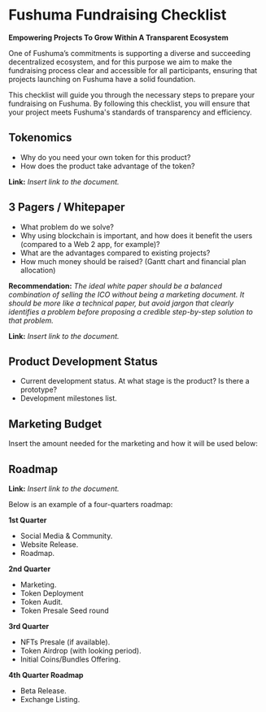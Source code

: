 # Fushuma Fundraising Checklist

**Empowering Projects To Grow Within A Transparent Ecosystem** 

One of Fushuma’s commitments is supporting a diverse and succeeding decentralized ecosystem, and for this purpose we aim to make the fundraising process clear and accessible for all participants, ensuring that projects launching on Fushuma have a solid foundation.

This checklist will guide you through the necessary steps to prepare your fundraising on Fushuma. By following this checklist, you will ensure that your project meets Fushuma's standards of transparency and efficiency.

## Tokenomics

- Why do you need your own token for this product?
- How does the product take advantage of the token?

**Link:** *Insert link to the document.*


## 3 Pagers / Whitepaper

- What problem do we solve?
- Why using blockchain is important, and how does it benefit the users (compared to a Web 2 app, for example)?
- What are the advantages compared to existing projects?
- How much money should be raised? (Gantt chart and financial plan allocation)


**Recommendation:**
*The ideal white paper should be a balanced combination of selling the ICO without being a marketing document. It should be more like a technical paper, but avoid jargon that clearly identifies a problem before proposing a credible step-by-step solution to that problem.*

**Link:** *Insert link to the document.*


## Product Development Status
- Current development status. At what stage is the product? Is there a prototype?
- Development milestones list.


## Marketing Budget
Insert the amount needed for the marketing and how it will be used below:

## Roadmap

**Link:** *Insert link to the document.*

Below is an example of a four-quarters roadmap:
 
**1st Quarter** 
- Social Media & Community.
- Website Release.
- Roadmap.

**2nd Quarter**
- Marketing.
- Token Deployment
- Token Audit.
- Token Presale Seed round 

**3rd Quarter**
- NFTs Presale (if available).
- Token Airdrop (with looking period).
- Initial Coins/Bundles Offering.

**4th Quarter Roadmap** 
- Beta Release.
- Exchange Listing.
